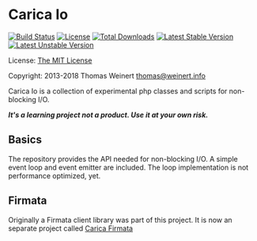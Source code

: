 Carica Io
=========

[![Build Status](https://travis-ci.org/ThomasWeinert/carica-io.svg?branch=master)](https://travis-ci.org/ThomasWeinert/carica-io)
[![License](https://poser.pugx.org/carica/io/license.svg)](https://packagist.org/packages/carica/io)
[![Total Downloads](https://poser.pugx.org/carica/io/downloads.svg)](https://packagist.org/packages/carica/io)
[![Latest Stable Version](https://poser.pugx.org/carica/io/v/stable.svg)](https://packagist.org/packages/carica/io)
[![Latest Unstable Version](https://poser.pugx.org/carica/io/v/unstable.svg)](https://packagist.org/packages/carica/io)

License:   [The MIT License](http://www.opensource.org/licenses/mit-license.php)

Copyright: 2013-2018 Thomas Weinert <thomas@weinert.info>

Carica Io is a collection of experimental php classes and scripts
for non-blocking I/O.

***It's a learning project not a product. Use it at your own risk.***

Basics
------

The repository provides the API needed for non-blocking I/O. A
simple event loop and event emitter are included. The loop
implementation is not performance optimized, yet.

Firmata
-------

Originally a Firmata client library was part of this project. It is now an
separate project called [Carica Firmata](https://github.com/ThomasWeinert/carica-firmata)

